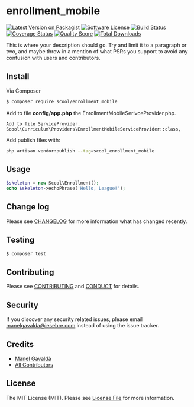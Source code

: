 # enrollment_mobile

[![Latest Version on Packagist][ico-version]][link-packagist]
[![Software License][ico-license]](LICENSE.md)
[![Build Status](https://travis-ci.org/manelgavalda/enrollment_mobile.svg?branch=master)](https://travis-ci.org/manelgavalda/enrollment_mobile)
[![Coverage Status][ico-scrutinizer]][link-scrutinizer]
[![Quality Score][ico-code-quality]][link-code-quality]
[![Total Downloads][ico-downloads]][link-downloads]

This is where your description should go. Try and limit it to a paragraph or two, and maybe throw in a mention of what
PSRs you support to avoid any confusion with users and contributors.

## Install

Via Composer

``` bash
$ composer require scool/enrollment_mobile
```

Add to file **config/app.php** the EnrollmentMobileSerivceProvider.php.
```
Add to file ServiceProvider.
Scool\Curriculum\Providers\EnrollmentMobileServiceProvider::class,
```

Add publish files with:

```bash
php artisan vendor:publish --tag=scool_enrollment_mobile
```

## Usage

``` php
$skeleton = new Scool\Enrollment();
echo $skeleton->echoPhrase('Hello, League!');
```

## Change log

Please see [CHANGELOG](CHANGELOG.md) for more information what has changed recently.

## Testing

``` bash
$ composer test
```

## Contributing

Please see [CONTRIBUTING](CONTRIBUTING.md) and [CONDUCT](CONDUCT.md) for details.

## Security

If you discover any security related issues, please email manelgavalda@iesebre.com instead of using the issue tracker.

## Credits

- [Manel Gavaldà][link-author]
- [All Contributors][link-contributors]

## License

The MIT License (MIT). Please see [License File](LICENSE.md) for more information.

[ico-version]: https://img.shields.io/packagist/v/scool/enrollment_mobile.svg?style=flat-square
[ico-license]: https://img.shields.io/badge/license-MIT-brightgreen.svg?style=flat-square
[ico-travis]: https://img.shields.io/travis/scool/enrollment_mobile/master.svg?style=flat-square
[ico-scrutinizer]: https://img.shields.io/scrutinizer/coverage/g/scool/enrollment_mobile.svg?style=flat-square
[ico-code-quality]: https://img.shields.io/scrutinizer/g/scool/enrollment_mobile.svg?style=flat-square
[ico-downloads]: https://img.shields.io/packagist/dt/scool/enrollment_mobile.svg?style=flat-square

[link-packagist]: https://packagist.org/packages/scool/enrollment_mobile
[link-travis]: https://travis-ci.org/scool/enrollment_mobile
[link-scrutinizer]: https://scrutinizer-ci.com/g/scool/enrollment_mobile/code-structure
[link-code-quality]: https://scrutinizer-ci.com/g/scool/enrollment_mobile
[link-downloads]: https://packagist.org/packages/scool/enrollment_mobile
[link-author]: https://github.com/manelgavalda
[link-contributors]: ../../contributors
